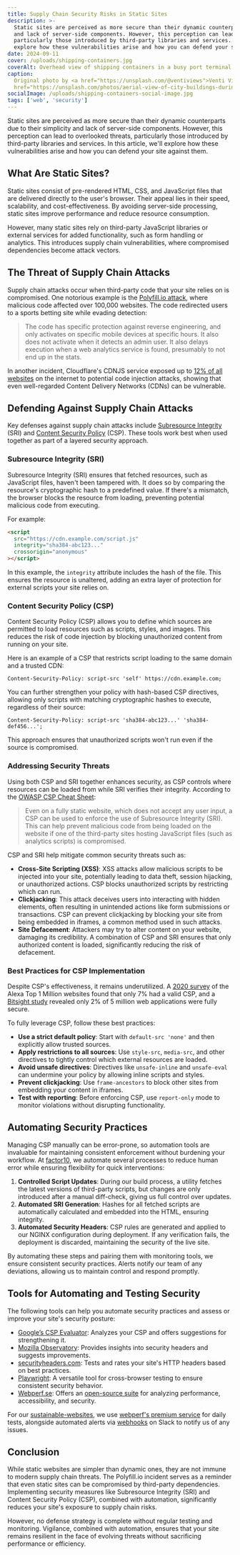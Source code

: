 ```yaml
---
title: Supply Chain Security Risks in Static Sites
description: >-
  Static sites are perceived as more secure than their dynamic counterparts due to their simplicity
  and lack of server-side components. However, this perception can lead to overlooked threats,
  particularly those introduced by third-party libraries and services. In this article, we'll
  explore how these vulnerabilities arise and how you can defend your site against them.
date: 2024-09-11
cover: /uploads/shipping-containers.jpg
coverAlt: Overhead view of shipping containers in a busy port terminal
caption:
  Original photo by <a href="https://unsplash.com/@ventiviews">Venti Views</a> on <a
  href="https://unsplash.com/photos/aerial-view-of-city-buildings-during-daytime-6p0JBES_65E">Unsplash</a>
socialImage: /uploads/shipping-containers-social-image.jpg
tags: ['web', 'security']
---
```


Static sites are perceived as more secure than their dynamic counterparts due to their simplicity
and lack of server-side components. However, this perception can lead to overlooked threats,
particularly those introduced by third-party libraries and services. In this article, we'll explore
how these vulnerabilities arise and how you can defend your site against them.

## What Are Static Sites?

Static sites consist of pre-rendered HTML, CSS, and JavaScript files that are delivered directly to
the user's browser. Their appeal lies in their speed, scalability, and cost-effectiveness. By
avoiding server-side processing, static sites improve performance and reduce resource consumption.

However, many static sites rely on third-party JavaScript libraries or external services for added
functionality, such as form handling or analytics. This introduces supply chain vulnerabilities,
where compromised dependencies become attack vectors.

## The Threat of Supply Chain Attacks

Supply chain attacks occur when third-party code that your site relies on is compromised. One
notorious example is the
[Polyfill.io attack](https://sansec.io/research/polyfill-supply-chain-attack), where malicious code
affected over 100,000 websites. The code redirected users to a sports betting site while evading
detection:

> The code has specific protection against reverse engineering, and only activates on specific
> mobile devices at specific hours. It also does not activate when it detects an admin user. It also
> delays execution when a web analytics service is found, presumably to not end up in the stats.

In another incident, Cloudflare's CDNJS service exposed up to
[12% of all websites](https://www.bleepingcomputer.com/news/security/critical-cloudflare-cdn-flaw-allowed-compromise-of-12-percent-of-all-sites/)
on the internet to potential code injection attacks, showing that even well-regarded Content
Delivery Networks (CDNs) can be vulnerable.

## Defending Against Supply Chain Attacks

Key defenses against supply chain attacks include
[Subresource Integrity](https://developer.mozilla.org/en-US/docs/Web/Security/Subresource_Integrity)
(SRI) and [Content Security Policy](https://developer.mozilla.org/en-US/docs/Web/HTTP/CSP) (CSP).
These tools work best when used together as part of a layered security approach.

### Subresource Integrity (SRI)

Subresource Integrity (SRI) ensures that fetched resources, such as JavaScript files, haven't been
tampered with. It does so by comparing the resource's cryptographic hash to a predefined value. If
there's a mismatch, the browser blocks the resource from loading, preventing potential malicious
code from executing.

For example:

```html
<script
  src="https://cdn.example.com/script.js"
  integrity="sha384-abc123..."
  crossorigin="anonymous"
></script>
```

In this example, the `integrity` attribute includes the hash of the file. This ensures the resource
is unaltered, adding an extra layer of protection for external scripts your site relies on.

### Content Security Policy (CSP)

Content Security Policy (CSP) allows you to define which sources are permitted to load resources
such as scripts, styles, and images. This reduces the risk of code injection by blocking
unauthorized content from running on your site.

Here is an example of a CSP that restricts script loading to the same domain and a trusted CDN:

```text
Content-Security-Policy: script-src 'self' https://cdn.example.com;
```

You can further strengthen your policy with hash-based CSP directives, allowing only scripts with
matching cryptographic hashes to execute, regardless of their source:

```text
Content-Security-Policy: script-src 'sha384-abc123...' 'sha384-def456...';
```

This approach ensures that unauthorized scripts won't run even if the source is compromised.

### Addressing Security Threats

Using both CSP and SRI together enhances security, as CSP controls where resources can be loaded
from while SRI verifies their integrity. According to the
[OWASP CSP Cheat Sheet](https://cheatsheetseries.owasp.org/cheatsheets/Content_Security_Policy_Cheat_Sheet.html#defense-in-depth):

> Even on a fully static website, which does not accept any user input, a CSP can be used to enforce
> the use of Subresource Integrity (SRI). This can help prevent malicious code from being loaded on
> the website if one of the third-party sites hosting JavaScript files (such as analytics scripts)
> is compromised.

CSP and SRI help mitigate common security threats such as:

- **Cross-Site Scripting (XSS)**: XSS attacks allow malicious scripts to be injected into your site,
  potentially leading to data theft, session hijacking, or unauthorized actions. CSP blocks
  unauthorized scripts by restricting which can run.
- **Clickjacking**: This attack deceives users into interacting with hidden elements, often
  resulting in unintended actions like form submissions or transactions. CSP can prevent
  clickjacking by blocking your site from being embedded in iframes, a common method used in such
  attacks.
- **Site Defacement**: Attackers may try to alter content on your website, damaging its credibility.
  A combination of CSP and SRI ensures that only authorized content is loaded, significantly
  reducing the risk of defacement.

### Best Practices for CSP Implementation

Despite CSP's effectiveness, it remains underutilized. A
[2020 survey](https://www.rapid7.com/blog/post/2020/11/02/overview-of-content-security-policies-csp-on-the-web/)
of the Alexa Top 1 Million websites found that only 7% had a valid CSP, and a
[Bitsight study](https://www.bitsight.com/blog/content-security-policy-limits-dangerous-activity-so-why-isnt-everyone-doing-it)
revealed only 2% of 5 million web applications were fully secure.

To fully leverage CSP, follow these best practices:

- **Use a strict default policy**: Start with `default-src 'none'` and then explicitly allow trusted
  sources.
- **Apply restrictions to all sources**: Use `style-src`, `media-src`, and other directives to
  tightly control which external resources are loaded.
- **Avoid unsafe directives**: Directives like `unsafe-inline` and `unsafe-eval` can undermine your
  policy by allowing inline scripts and styles.
- **Prevent clickjacking**: Use `frame-ancestors` to block other sites from embedding your content
  in iframes.
- **Test with reporting**: Before enforcing CSP, use `report-only` mode to monitor violations
  without disrupting functionality.

## Automating Security Practices

Managing CSP manually can be error-prone, so automation tools are invaluable for maintaining
consistent enforcement without burdening your workflow. At [factor10](https://www.factor10.com/), we
automate several processes to reduce human error while ensuring flexibility for quick interventions:

1. **Controlled Script Updates**: During our build process, a utility fetches the latest versions of
   third-party scripts, but changes are only introduced after a manual diff-check, giving us full
   control over updates.
2. **Automated SRI Generation**: Hashes for all fetched scripts are automatically calculated and
   embedded into the HTML, ensuring integrity.
3. **Automated Security Headers**: CSP rules are generated and applied to our NGINX configuration
   during deployment. If any verification fails, the deployment is discarded, maintaining the
   security of the live site.

By automating these steps and pairing them with monitoring tools, we ensure consistent security
practices. Alerts notify our team of any deviations, allowing us to maintain control and respond
promptly.

## Tools for Automating and Testing Security

The following tools can help you automate security practices and assess or improve your site's
security posture:

- [Google’s CSP Evaluator](https://csp-evaluator.withgoogle.com/): Analyzes your CSP and offers
  suggestions for strengthening it.
- [Mozilla Observatory](https://observatory.mozilla.org/): Provides insights into security headers
  and suggests improvements.
- [securityheaders.com](https://securityheaders.com/): Tests and rates your site's HTTP headers
  based on best practices.
- [Playwright](https://playwright.dev/): A versatile tool for cross-browser testing to ensure
  consistent security behavior.
- [Webperf.se](http://webperf.se): Offers an
  [open-source suite](https://github.com/Webperf-se/webperf_core) for analyzing performance,
  accessibility, and security.

For our [sustainable-websites](https://factor10.com/websites/), we use
[webperf's premium service](https://webperf.se/erbjudande/) for daily tests, alongside automated
alerts via [webhooks](https://webperf.se/articles/webhooks/) on Slack to notify us of any issues.

## Conclusion

While static websites are simpler than dynamic ones, they are not immune to modern supply chain
threats. The Polyfill.io incident serves as a reminder that even static sites can be compromised by
third-party dependencies. Implementing security measures like Subresource Integrity (SRI) and
Content Security Policy (CSP), combined with automation, significantly reduces your site's exposure
to supply chain risks.

However, no defense strategy is complete without regular testing and monitoring. Vigilance, combined
with automation, ensures that your site remains resilient in the face of evolving threats without
sacrificing performance or efficiency.
